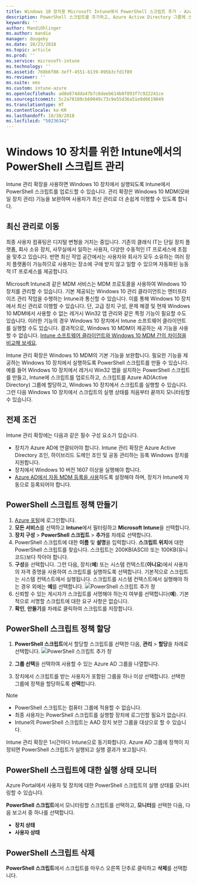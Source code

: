 ```yaml
---
title: Windows 10 장치용 Microsoft Intune에서 PowerShell 스크립트 추가 - Azure | Microsoft Docs
description: PowerShell 스크립트를 추가하고, Azure Active Directory 그룹에 스크립트 정책을 할당하고, 보고서를 사용하여 스크립트를 모니터링하고, Microsoft Intune에서 Windows 10 장치에 추가한 스크립트를 삭제하는 단계를 참조합니다.
keywords: ''
author: MandiOhlinger
ms.author: mandia
manager: dougeby
ms.date: 10/23/2018
ms.topic: article
ms.prod: ''
ms.service: microsoft-intune
ms.technology: ''
ms.assetid: 768b6f08-3eff-4551-b139-095b3cfd1f89
ms.reviewer: ''
ms.suite: ems
ms.custom: intune-azure
ms.openlocfilehash: ad8e874dda47b7c6deeb614b0f893f7c922241ce
ms.sourcegitcommit: 5c2a70180cb69049c73c9e55d36a51e9d6619049
ms.translationtype: HT
ms.contentlocale: ko-KR
ms.lasthandoff: 10/30/2018
ms.locfileid: "50236342"
---
```

# <a name="manage-powershell-scripts-in-intune-for-windows-10-devices"></a>Windows 10 장치를 위한 Intune에서의 PowerShell 스크립트 관리
Intune 관리 확장을 사용하면 Windows 10 장치에서 실행되도록 Intune에서 PowerShell 스크립트를 업로드할 수 있습니다. 관리 확장은 Windows 10 MDM(모바일 장치 관리) 기능을 보완하며 사용자가 최신 관리로 더 손쉽게 이행할 수 있도록 합니다.

## <a name="moving-to-modern-management"></a>최신 관리로 이동
최종 사용자 컴퓨팅은 디지털 변형을 거치는 중입니다. 기존의 클래식 IT는 단일 장치 플랫폼, 회사 소유 장치, 사무실에서 일하는 사용자, 다양한 수동적인 IT 프로세스에 초점을 맞추고 있습니다. 반면 최신 작업 공간에서는 사용자와 회사가 모두 소유하는 여러 장치 플랫폼이 가능하므로 사용자는 장소에 구애 받지 않고 일할 수 있으며 자동화된 능동적 IT 프로세스를 제공합니다. 

Microsoft Intune과 같은 MDM 서비스는 MDM 프로토콜을 사용하여 Windows 10 장치를 관리할 수 있습니다. 기본 제공되는 Windows 10 관리 클라이언트는 엔터프라이즈 관리 작업을 수행하는 Intune과 통신할 수 있습니다. 이를 통해 Windows 10 장치에서 최신 관리로 이행할 수 있습니다. 단, 고급 장치 구성, 문제 해결 및 현재 Windows 10 MDM에서 사용할 수 없는 레거시 Win32 앱 관리와 같은 특정 기능이 필요할 수도 있습니다. 이러한 기능의 경우 Windows 10 장치에서 Intune 소프트웨어 클라이언트를 실행할 수도 있습니다. 결과적으로, Windows 10 MDM이 제공하는 새 기능을 사용할 수 없습니다. [Intune 소프트웨어 클라이언트와 Windows 10 MDM 간의 차이점을 비교해 보세요](https://docs.microsoft.com/intune-classic/deploy-use/pc-management-comparison).

Intune 관리 확장은 Windows 10 MDM의 기본 기능을 보완합니다. 필요한 기능을 제공하는 Windows 10 장치에서 실행하도록 PowerShell 스크립트를 만들 수 있습니다. 예를 들어 Windows 10 장치에서 레거시 Win32 앱을 설치하는 PowerShell 스크립트를 만들고, Intune에 스크립트를 업로드하고, 스크립트를 Azure AD(Active Directory) 그룹에 할당하고, Windows 10 장치에서 스크립트를 실행할 수 있습니다. 그런 다음 Windows 10 장치에서 스크립트의 실행 상태를 처음부터 끝까지 모니터링할 수 있습니다.

## <a name="prerequisites"></a>전제 조건
Intune 관리 확장에는 다음과 같은 필수 구성 요소가 있습니다.
- 장치가 Azure AD에 연결되어야 합니다. Intune 관리 확장은 Azure Active Directory 조인, 하이브리드 도메인 조인 및 공동 관리하는 등록 Windows 장치를 지원합니다.
- 장치에서 Windows 10 버전 1607 이상을 실행해야 합니다.
- [Azure AD에서 자동 MDM 등록을 사용](https://docs.microsoft.com/intune/windows-enroll#enable-windows-10-automatic-enrollment)하도록 설정해야 하며, 장치가 Intune에 자동으로 등록되어야 합니다.

## <a name="create-a-powershell-script-policy"></a>PowerShell 스크립트 정책 만들기 
1. [Azure 포털](https://portal.azure.com)에 로그인합니다.
2. **모든 서비스**를 선택하고 **Intune**에서 필터링하고 **Microsoft Intune**을 선택합니다.
3. **장치 구성** > **PowerShell 스크립트** > **추가**를 차례로 선택합니다.
4. PowerShell 스크립트에 대한 **이름** 및 **설명**을 입력합니다. **스크립트 위치**에 대한 PowerShell 스크립트를 찾습니다. 스크립트는 200KB(ASCII) 또는 100KB(유니코드)보다 작아야 합니다.
5. **구성**을 선택합니다. 그런 다음, 장치(**예**) 또는 시스템 컨텍스트(**아니요**)에서 사용자의 자격 증명을 사용하여 스크립트를 실행하도록 선택합니다. 기본적으로 스크립트는 시스템 컨텍스트에서 실행됩니다. 스크립트를 시스템 컨텍스트에서 실행해야 하는 경우 외에는 **예**를 선택합니다. 
  ![PowerShell 스크립트 추가 창](./media/mgmt-extension-add-script.png)
6. 신뢰할 수 있는 게시자가 스크립트를 서명해야 하는지 여부를 선택합니다(**예**). 기본적으로 서명할 스크립트에 대한 요구 사항은 없습니다. 
7. **확인**, **만들기**를 차례로 클릭하여 스크립트를 저장합니다.

## <a name="assign-a-powershell-script-policy"></a>PowerShell 스크립트 정책 할당
1. **PowerShell 스크립트**에서 할당할 스크립트를 선택한 다음, **관리** > **할당**을 차례로 선택합니다.
  ![PowerShell 스크립트 추가 창](./media/mgmt-extension-assignments.png)
 
2. **그룹 선택**을 선택하여 사용할 수 있는 Azure AD 그룹을 나열합니다. 
3. 장치에서 스크립트를 받는 사용자가 포함된 그룹을 하나 이상 선택합니다. 선택한 그룹에 정책을 할당하도록 **선택**합니다.

> [!NOTE]
> - PowerShell 스크립트는 컴퓨터 그룹에 적용할 수 없습니다.
> - 최종 사용자는 PowerShell 스크립트를 실행할 장치에 로그인할 필요가 없습니다. 
> - Intune의 PowerShell 스크립트는 AAD 장치 보안 그룹을 대상으로 할 수 있습니다.

Intune 관리 확장은 1시간마다 Intune으로 동기화합니다. Azure AD 그룹에 정책이 지정되면 PowerShell 스크립트가 실행되고 실행 결과가 보고됩니다. 
 
## <a name="monitor-run-status-for-powershell-scripts"></a>PowerShell 스크립트에 대한 실행 상태 모니터
Azure Portal에서 사용자 및 장치에 대한 PowerShell 스크립트의 실행 상태를 모니터링할 수 있습니다.

**PowerShell 스크립트**에서 모니터링할 스크립트를 선택하고, **모니터**를 선택한 다음, 다음 보고서 중 하나를 선택합니다.
   - **장치 상태**
   - **사용자 상태**

## <a name="delete-a-powershell-script"></a>PowerShell 스크립트 삭제
**PowerShell 스크립트**에서 스크립트를 마우스 오른쪽 단추로 클릭하고 **삭제**를 선택합니다.
